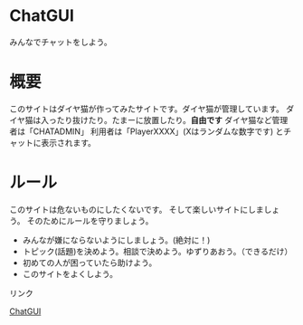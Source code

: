 # ChatGUI
みんなでチャットをしよう。

# 概要
このサイトはダイヤ猫が作ってみたサイトです。ダイヤ猫が管理しています。
ダイヤ猫は入ったり抜けたり。たまーに放置したり。**自由です**
ダイヤ猫など管理者は「CHATADMIN」
利用者は「PlayerXXXX」(Xはランダムな数字です)
とチャットに表示されます。

# ルール
このサイトは危ないものにしたくないです。
そして楽しいサイトにしましょう。
そのためにルールを守りましょう。

 - みんなが嫌にならないようにしましょう。(絶対に！)
 - トピック(話題)を決めよう。相談で決めよう。ゆずりあおう。（できるだけ）
 - 初めての人が困っていたら助けよう。
 - このサイトをよくしよう。

リンク

[ChatGUI](https://diamondgotcat.github.io/ChatGUI/)
